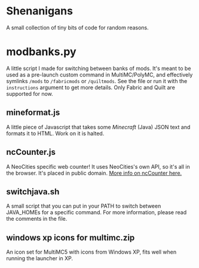 # Shenanigans

A small collection of tiny bits of code for random reasons.

# modbanks.py

A little script I made for switching between banks of mods. It's meant to be used as a pre-launch custom command in MultiMC/PolyMC, and effectively symlinks `/mods` to `/fabricmods` or `/quiltmods`. See the file or run it with the `instructions` argument to get more details. Only Fabric and Quilt are supported for now.

## mineformat.js

A little piece of Javascript that takes some _Minecraft_ (Java) JSON text and formats it to HTML. Work on it is halted.

## ncCounter.js

A NeoCities specific web counter! It uses NeoCities's own API, so it's all in the browser. It's placed in public domain. [More info on ncCounter here.](https://hibi.neocities.org/ncCounter.html)

## switchjava.sh

A small script that you can put in your PATH to switch between JAVA_HOMEs for a specific command. For more information, please read the comments in the file.

## windows xp icons for multimc.zip

An icon set for MultiMC5 with icons from Windows XP, fits well when running the launcher in XP.
